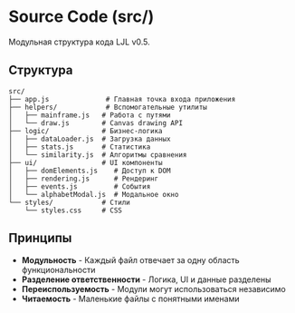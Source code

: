 # Source Code (src/)

Модульная структура кода LJL v0.5.

## Структура

```
src/
├── app.js              # Главная точка входа приложения
├── helpers/            # Вспомогательные утилиты
│   ├── mainframe.js   # Работа с путями
│   └── draw.js        # Canvas drawing API
├── logic/             # Бизнес-логика
│   ├── dataLoader.js  # Загрузка данных
│   ├── stats.js       # Статистика
│   └── similarity.js  # Алгоритмы сравнения
├── ui/                # UI компоненты
│   ├── domElements.js    # Доступ к DOM
│   ├── rendering.js      # Рендеринг
│   ├── events.js         # События
│   └── alphabetModal.js  # Модальное окно
└── styles/            # Стили
    └── styles.css     # CSS
```

## Принципы

- **Модульность** - Каждый файл отвечает за одну область функциональности
- **Разделение ответственности** - Логика, UI и данные разделены
- **Переиспользуемость** - Модули могут использоваться независимо
- **Читаемость** - Маленькие файлы с понятными именами
